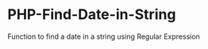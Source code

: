 PHP-Find-Date-in-String
=======================

Function to find a date in a string using Regular Expression